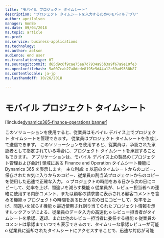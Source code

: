 ```yaml
---
title: "モバイル プロジェクト タイムシート"
description: "プロジェクト タイムシートを入力するためのモバイルアプリ"
author: aprilolson
manager: AnnBe
ms.date: 09/04/2018
ms.topic: article
ms.prod: 
ms.service: business-applications
ms.technology: 
ms.author: aolson
audience: end user
ms.translationtype: HT
ms.sourcegitcommit: d65d9c6f9cae75ea7d7934a95b3a9f67a9e10fe3
ms.openlocfilehash: 5a007cab27a8dede8195e5d44a12c69ad9338b87
ms.contentlocale: ja-jp
ms.lasthandoff: 10/26/2018

---
```


# <a name="mobile-project-timesheets"></a>モバイル プロジェクト タイムシート

[!include[dynamics365-finance-operations banner](../includes/dynamics365-finance-operations.md)]

このソリューションを使用すると、従業員はモバイル デバイス上でプロジェクト タイムシートを管理できます。 従業員はプロジェクト タイムシートを作成して送信できます。 このソリューションを使用すると、従業員は、承認された承認者として指定されている場合に、プロジェクト タイムシートを承認することもできます。
アプリケーションは、モバイル デバイス上の製品の [プロジェクト管理および会計] 領域にある Finance and Operation タイムシート機能に Dynamics 365 を表示します。
主な利点: o   以前のタイムシートからのコピー、保存されたお気に入りからのコピー、従業員の割当済プロジェクトからのコピーを使用した迅速で正確な入力。
o   プロジェクトの時間をある日から次の日にコピーして、効率を上げ、間違いを減らす機能 o   従業員が、レビュー担当者への連絡に使用する内部コメント、または顧客の請求書に表示される顧客コメントを含める機能 o   プロジェクトの時間をある日から次の日にコピーして、効率を上げ、間違いを減らす機能 o   最近使用され割り当てられたプロジェクト情報を示すルックアップによる、従業員のデータ入力の高速化 o   レビュー担当者がタイムシートを承認、返却、または他のレビュー担当者に委任する機能 o   従業員のコメントは承認までいつでも表示できるので、タイムリーな承認レビューが可能 o   従業員に返却されたタイムシートにアクセスすることで、迅速な対応が可能


